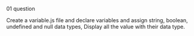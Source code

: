 01 question

Create a variable.js file and declare variables and assign string, boolean, undefined and null data types, Display all the value with their data type.
